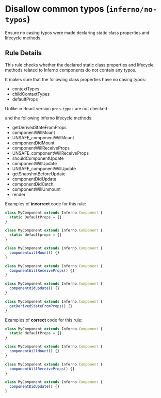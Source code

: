 # Disallow common typos (`inferno/no-typos`)

<!-- end auto-generated rule header -->

Ensure no casing typos were made declaring static class properties and lifecycle methods.

## Rule Details

This rule checks whether the declared static class properties and lifecycle methods related to Inferno components do not contain any typos.

It makes sure that the following class properties have
no casing typos:

- contextTypes
- childContextTypes
- defaultProps

Unlike in React version `prop-types` are not checked

and the following inferno lifecycle methods:

- getDerivedStateFromProps
- componentWillMount
- UNSAFE_componentWillMount
- componentDidMount
- componentWillReceiveProps
- UNSAFE_componentWillReceiveProps
- shouldComponentUpdate
- componentWillUpdate
- UNSAFE_componentWillUpdate
- getSnapshotBeforeUpdate
- componentDidUpdate
- componentDidCatch
- componentWillUnmount
- render

Examples of **incorrect** code for this rule:

```js
class MyComponent extends Inferno.Component {
  static DefaultProps = {}
}

class MyComponent extends Inferno.Component {
  static defaultprops = {}
}

class MyComponent extends Inferno.Component {
  componentwillMount() {}
}

class MyComponent extends Inferno.Component {
  ComponentWillReceiveProps() {}
}

class MyComponent extends Inferno.Component {
  componentdidupdate() {}
}

class MyComponent extends Inferno.Component {
  getDerivedStateFromProps() {}
}
```

Examples of **correct** code for this rule:

```js
class MyComponent extends Inferno.Component {
  static defaultProps = {}
}

class MyComponent extends Inferno.Component {
  componentWillMount() {}
}

class MyComponent extends Inferno.Component {
  componentWillReceiveProps() {}
}

class MyComponent extends Inferno.Component {
  componentDidUpdate() {}
}
```
